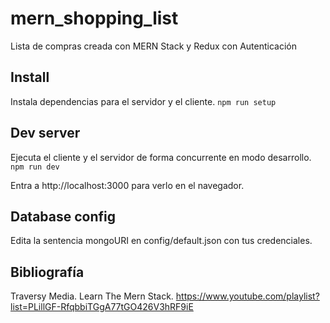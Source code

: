 # mern_shopping_list

Lista de compras creada con MERN Stack y Redux con Autenticación

## Install

Instala dependencias para el servidor y el cliente. ````npm run setup````

## Dev server

Ejecuta el cliente y el servidor de forma concurrente en modo desarrollo. ````npm run dev````

Entra a http://localhost:3000 para verlo en el navegador.

## Database config

Edita la sentencia mongoURI en config/default.json con tus credenciales.

## Bibliografía

Traversy Media. Learn The Mern Stack. https://www.youtube.com/playlist?list=PLillGF-RfqbbiTGgA77tGO426V3hRF9iE


